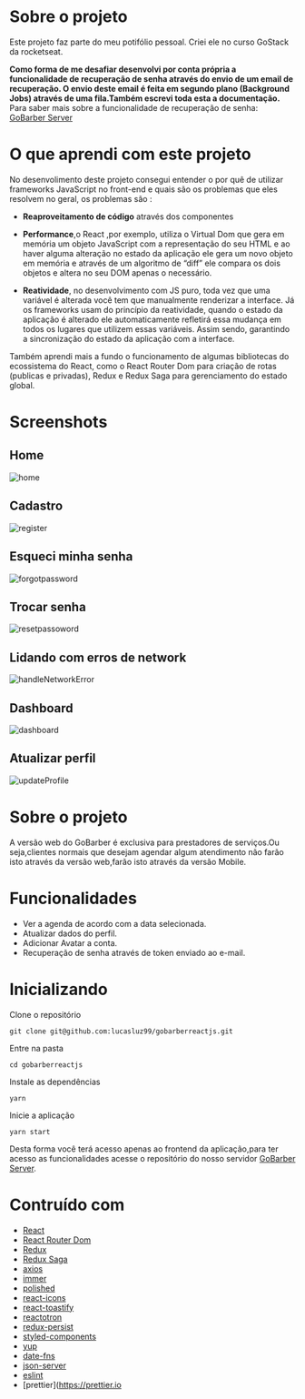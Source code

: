 # Sobre o projeto
Este projeto faz parte do meu potifólio pessoal. Criei ele no curso GoStack da rocketseat.

**Como forma de me desafiar desenvolvi por conta própria a funcionalidade de 
recuperação de senha através do envio de um email de recuperação. O envio deste email é feita em segundo plano (Background Jobs) através de uma fila.Também escrevi toda esta a documentação.** Para saber mais sobre a funcionalidade de recuperação de senha: [GoBarber Server](https://github.com/lucasluz99/gobarber)

# O que aprendi com este projeto 

No desenvolimento deste projeto consegui entender o por quê de utilizar frameworks JavaScript no front-end e quais são os problemas que eles resolvem no geral, os problemas são :

- **Reaproveitamento de código** através dos componentes

- **Performance**,o React ,por exemplo, utiliza o Virtual Dom que gera em memória um objeto
JavaScript com a representação do seu HTML e ao haver alguma alteração no estado da
aplicação ele gera um novo objeto em memória e através de um algoritmo de “diff” ele
compara os dois objetos e altera no seu DOM apenas o necessário.

- **Reatividade**, no desenvolvimento com JS puro, toda vez que uma variável é alterada você
tem que manualmente renderizar a interface. Já os frameworks usam do princípio da
reatividade, quando o estado da aplicação é alterado ele automaticamente refletirá essa
mudança em todos os lugares que utilizem essas variáveis. Assim sendo, garantindo a
sincronização do estado da aplicação com a interface.

Também aprendi mais a fundo o funcionamento de algumas bibliotecas do ecossistema do React, como o React Router Dom para criação de rotas (publicas e privadas), Redux e Redux Saga para gerenciamento do estado global.

# Screenshots

## Home
![home](https://user-images.githubusercontent.com/53489804/73971337-75e3a380-48fd-11ea-8f19-48cc39d65ee3.png)

## Cadastro

![register](https://user-images.githubusercontent.com/53489804/73971326-70865900-48fd-11ea-9c81-c99832d3c2ed.png)

## Esqueci minha senha

![forgotpassword](https://user-images.githubusercontent.com/53489804/73971308-682e1e00-48fd-11ea-80f1-e84f2969540f.png)

## Trocar senha

![resetpassoword](https://user-images.githubusercontent.com/53489804/73971266-58aed500-48fd-11ea-8724-46fefa489609.png)

## Lidando com erros de network

![handleNetworkError](https://user-images.githubusercontent.com/53489804/73971289-606e7980-48fd-11ea-968a-151470a9e40c.png)

## Dashboard

![dashboard](https://user-images.githubusercontent.com/53489804/73971252-50569a00-48fd-11ea-9ab2-7cb7d21f662e.png)

## Atualizar perfil

![updateProfile](https://user-images.githubusercontent.com/53489804/73971212-3c129d00-48fd-11ea-9020-2672225dd5ad.png)

# Sobre o projeto

A versão web do GoBarber é exclusiva para prestadores de serviços.Ou seja,clientes normais que desejam agendar algum atendimento não farão isto através da versão web,farão isto através da versão Mobile.

# Funcionalidades

- Ver a agenda de acordo com a data selecionada.
- Atualizar dados do perfil.
- Adicionar Avatar a conta.
- Recuperação de senha através de token enviado ao e-mail.

  
# Inicializando

Clone o repositório

````git clone git@github.com:lucasluz99/gobarberreactjs.git````

Entre na pasta

`cd gobarberreactjs`

Instale as dependências

 `yarn`
 
Inicie a aplicação

`yarn start`

Desta forma você terá acesso apenas ao frontend da aplicação,para ter acesso as funcionalidades acesse o repositório do nosso servidor [GoBarber Server](https://github.com/lucasluz99/gobarber).

# Contruído com

- [React](https://pt-br.reactjs.org/)
- [React Router Dom](https://reacttraining.com/react-router/web/guides/quick-start)
- [Redux](https://redux.js.org/)
- [Redux Saga](https://redux-saga.js.org/)
- [axios](https://github.com/axios/axios)
- [immer](https://github.com/immerjs/immer)
- [polished](https://polished.js.org/docs/#hidevisually)
- [react-icons](https://react-icons.netlify.com/#/)
- [react-toastify](https://github.com/fkhadra/react-toastify)
- [reactotron](https://github.com/infinitered/reactotron)
- [redux-persist](https://github.com/rt2zz/redux-persist)
- [styled-components](https://styled-components.com/)
- [yup](https://github.com/jquense/yup)
- [date-fns](https://date-fns.org/)
- [json-server](https://www.npmjs.com/package/json-server)
- [eslint](https://eslint.org/)
- [prettier](https://prettier.io




